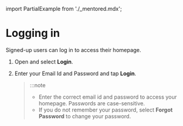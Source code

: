 import PartialExample from './_mentored.mdx';

# Logging in

Signed-up users can log in to access their homepage.

1.  Open <PartialExample mentored /> and select **Login**.

2.  Enter your Email Id and Password and tap **Login**.

    > :::note
    > * Enter the correct email id and password to access your homepage. Passwords are case-sensitive.
    > * If you do not remember your password, select **Forgot Password** to change your password.
